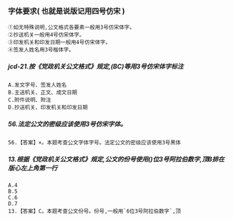 ### 字体要求( 也就是说版记用四号仿宋 )
    ①如无特殊说明,公文格式各要素一般用3号仿宋体字。
    ②抄送机关一般用4号仿宋体字。
    ③印发机关和印发日期一般用4号仿宋体字。
    ④签发人姓名用3号楷体字。

##### jcd-21.按《党政机关公文格式》规定,(BC)等用3号仿宋体字标注
    A.发文字号、签发人姓名
    B.主送机关、正文、成文日期
    C.附件说明、附注
    D.抄送机关、印发机关和印发日期

##### 56.法定公文的密级应该使用3号仿宋字体。
    56.【答案】×。本题考查公文字体字号。法定公文的密级应该使用3号黑体

##### 13.根据《党政机关公文格式》规定,公文的份号使用()位3号阿拉伯数字,顶B排在版心左上角第一行
    A.4
    B.5
    C.6
    D.7
    13.【答案】C。本题考查公文份号。份号,一般用`6位3号阿拉伯数字`,顶

















    







































    